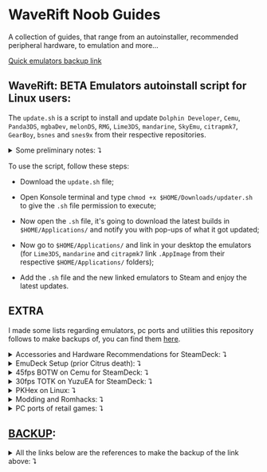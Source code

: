 # WaveRift Noob Guides

A collection of guides, that range from an autoinstaller, recommended peripheral hardware, to emulation and more...

[Quick emulators backup link](https://drive.google.com/file/d/1lIw15MZHweBwIBEIJLSlBnySWGSEAkYI/view?usp=sharing)

## WaveRift: BETA Emulators autoinstall script for Linux users:

The `update.sh` is a script to install and update `Dolphin Developer`, `Cemu`, `Panda3DS`, `mgbaDev`, `melonDS`, `RMG`, `Lime3DS`, `mandarine`, `SkyEmu`, `citrapmk7`, `GearBoy`, `bsnes` and `snes9x` from their respective repositories.

<details>
	
  <summary>Some preliminary notes: ⮧</summary>
  
> NOTE 1: I recommend getting Emudeck installed, because the script relies on a folder in your user directory, which is `$HOME/Applications`.
>
> But don't worry, if you don't want to, the script makes it for you!
>
> NOTE 2: The `updater-v2.1.sh` file is the new version of the script.
> In the current state it could replace the previous version while providing notifications on what got updated, remained the same or even failed to download, at the cost of 6 times more pop-ups!
> 
> (these pop-ups are for troubleshooting reasons, you could disable what you dont need by simply modify `notify "text here"` to `echo "text here"` inside the script file);
> 
> Also this script uses another folder, which is `$HOME/Apps`, and the script will make this folder for you!
> 
> This change was made so if something goes wrong you don't have to reset your Emudeck's configuration!
>
> IMPORTANT: **ONLY** `Cemu`, `mgbaDev`, `Lime3DS`, `citrapmk7` and `mandarine` work with `EmuDeck` and `SteamRomManager`; `SkyEmu`, `Dolphin Developer`, `melonDS`, `Panda3DS`, `GearBoy`, `bsnes` and `snes9x` **DO NOT**, **CHANGE ANYTHING AT YOUR OWN RISK**.

</details>
	
To use the script, follow these steps:

* Download the `update.sh` file;
  
* Open Konsole terminal and type `chmod +x $HOME/Downloads/updater.sh` to give the `.sh` file permission to execute;
  
* Now open the `.sh` file, it's going to download the latest builds in `$HOME/Applications/` and notify you with pop-ups of what it got updated;
  
* Now go to `$HOME/Applications/` and link in your desktop the emulators (for `Lime3DS`, `mandarine` and `citrapmk7` link `.AppImage` from their respective `$HOME/Applications/` folders);
  
* Add the `.sh` file and the new linked emulators to Steam and enjoy the latest updates.

## EXTRA

I made some lists regarding emulators, pc ports and utilities this repository follows to make backups of, you can find them [here](https://github.com/AlexIndiex?direction=desc&sort=updated&tab=stars).

<details>
	
  <summary>Accessories and Hardware Recommendations for SteamDeck: ⮧</summary>

- Accessories you could need:
	- Screen protector (self-explanatory).
	- Cover or skin (self-explanatory).
	- Travel bag (self-explanatory).

- Extra hardware you could need:
	- MicroSD (Samsung, SanDisk, Team-Group).
	- 2230 NVMe SSD for storage upgrade (Corsair, Sabrent, Western Digital).
	- 45w to 65w PD power bank (20000mAh capacity highly suggested).
	- External storage in case something happens with the microSD (ShargeDisk or a normal SATA to USB enclosure).
	- [Monitor](https://youtu.be/Z8rJxJo3cfI) (LG, Alienware, Gigabyte).
	- Keyboard (Keychron, Akko/Epomaker, Wooting).
	- Mouse (Logitech, Pulsar, Endgame Gear).
	- IEMs (Moondrop, Tangzu, 7hz, Truthear).
	- Headphones (Sennheiser, AKG, Shure).
	- Portable DAC/AMP (Qudelix, Fiio, Moondrop).
	- Cables/hubs (Ugreen, Anker, StarTech).
	- Controllers (Flydigi, Gamesir, 8bitdo).

- Extra programs you could like to have:
	- WaveRift (shameless plug)
	- ProtonUp-QT (useful for compatibility layers other than Valve's Proton).
	- DeckyLoader (for plugins in gaming mode).
	- EmuDeck (wrapper to install everything you need for emulation).
	- Discord/Vencord (self-explanatory).
	- Vivaldi (better alternative to Chrome).
	- Lutris (to install non-Steam games from other launchers or sources).
	- Heroic Launcher (to install EpicGames and GOG Galaxy games).
	- Prism Launcher (to install Minecraft Java).
	- LibreOffice (Microsoft Office alternative).
	- OnlyOffice (Microsoft Office alternative).
	- VLC media player (media player for audio and video files).
	- OBS (recording and streaming program).
	- KdenLive (Adobe Premiere alternative).
	- Krita (Adobe Photoshop alternative).
	- Gimp (Adobe Photoshop alternative).
	- Bottles (similar to Lutris but only for simple exe programs that don't need many dependencies).
	- Flatseal (Flatpak's permissions manager).
	- ProtonTricks (side loader for dependencies needed for certain games).
	- DeckThemes (CSS Loader of DeckyLoader but for desktop Steam).

</details>

<details>
	
  <summary>EmuDeck Setup (prior Citrus death): ⮧</summary>

- Files and programs you need:
	- [EmuDeck](https://www.emudeck.com/#download).
	- [BIOS](https://drive.google.com/file/d/1XfR8c4riFvkdkrARhYJ5-ghPog-_ioUj/view?usp=drive_link) [files](https://emulation.gametechwiki.com/index.php/Emulator_files) (needed for PS1, PS2, Nintendo Switch, Nintendo DS/DSi, Sega CD, Saturn, and DreamCast emulation).
	- [ROM](https://r-roms.github.io/) [files](https://www.reddit.com/r/Piracy/wiki/megathread/emulators/) (for the systems you want to emulate).
	- Free storage (either on your internal storage, microSD, or external storage).
	- An internet connection (kinda obvious).

- Other things you might need:
	- Dock or hub (for multiple devices connection).
	- Mouse and keyboard (useful for navigation).
	- External drive (either for moving files or using it for EmuDeck).
	- [Syncthing](https://www.youtube.com/watch?v=nzix6-uKTA0) (if you care for syncing files between different PCs).
	- [Warpinator](https://www.youtube.com/watch?v=sHdQT6kI6Q8) and [Winpinator](https://github.com/swiszczoo/winpinator) (if you don't have an external drive to move your files).
	- [Mods](https://gamebanana.com/) and [Cheats](https://www.cheatslips.com/) (you either rely on communities or dedicated sites).
	- [DeckyLoader](https://github.com/SteamDeckHomebrew/decky-loader) for PowerTools (it can be installed with EmuDeck).

Now let's get started with the installation process:
- Initial EmuDeck installation:
	- In Desktop Mode, download [EmuDeck.desktop](https://www.emudeck.com/#download) and move it to your desktop window.
	- Double click it. It will start installing EmuDeck (and only EmuDeck). You'll notice the previous file being replaced with a new one with the EmuDeck logo. Once it finishes, it's going to open the program for you.
	- Select either quick or custom installation. The difference between the two is the ability to choose what [emulators](https://drive.google.com/file/d/1lIw15MZHweBwIBEIJLSlBnySWGSEAkYI/view?usp=sharing) you want to install. The first one installs everything EmuDeck offers support for, while with the second, you can just install the emulators you care for.
	- Select where you want to install your emulation folder (Which contains the aformentioned emulators based on the selection you made), the aspect ratio for your emulators (I would recommend using the original aspect ratio of each system so you won't encounter graphical glitches), the EmulationStation's theme and whether you want homebrew games or not. Now click the finish button and let EmuDeck install everything you chose.

It's time to move your files: 
- [DISCLAIMER] In this section, I will tell you where to move your files with an external drive since it's the fastest way to do it. If you want to do it in any other way, please refer to the embedded links in [Syncthing](https://www.youtube.com/watch?v=nzix6-uKTA0), [Warpinator](https://www.youtube.com/watch?v=sHdQT6kI6Q8), and [Winpinator](https://github.com/swiszczoo/winpinator):
 	- Open Dolphin, the file explorer (not the emulator), and navigate to your drive where you installed EmuDeck. You're gonna find a folder named Emulation. Right-click on it and open it in a new tab. While you are in it, open a new tab for both BIOS and ROMs folders. Now return to the first tab and open the drive where you have the files you want to move. Now you should have 4 tabs: the drive of your files, the emulation folder, BIOS folder, and ROMs folder. You can close the emulation folder if you don't have any kind of save file or texture pack to move.
   	- You can start moving your BIOS files from your drive to the BIOS folder. The only files that need a deeper location are your Nintendo Switch's keys and firmware files, which you can move to both Yuzu and Ryujinx folders (Ryujinx needs the firmware installed instead). (For any other emulator, please refer to the [EmuDeckWiki](https://emudeck.github.io/)).
	- You can start moving your ROMs from your drive to the ROMs folder. Inside of it, you're going to find out that each system has a folder for its ROMs. You can read a text file inside each of them to know what ROMs' format each emulator supports. I would recommend creating an update folder for modern systems (like 3DS, WiiU, Switch, PS3, Xbox360, Xbox) that support update ROMs for your games in /Emulation/ROMs/ (please pay attention to folders like WiiU; you're gonna find another ROM folder inside of it, and you need to move your ROMs there instead of just /Emulation/ROMs/WiiU/).

You can now open EmuDeck again and start installing extra programs you might need to get everything working in the best way:
- [DISCLAIMER] Please install [DeckyLoader](https://github.com/SteamDeckHomebrew/decky-loader) to have access to EmuDeck specific plugins.
	- Let's start by checking your BIOS files. Select the BIOS checker section and make sure the box for the emulators you need a BIOS for is green. If it's not, make sure to redumping it.
	- If you want to use the gyro controls for emulators that need it or support it, open the gyroscope section. You're gonna need a sudo password. If you have not set a password, this page will prompt you to create one. Insert it and click install. Once the terminal closes, you can go back to the main page.
	- Next, you're gonna need PowerTools for emulators like Yuzu and Dolphin-emu, mainly to disable SMT, the multi-thread process of Deck's APU, since in SteamOS 3.4 it's bugged. Go to the PowerTools section and install it the same way as the gyroscope section (same process for DeckyControls, a plugin to quickly check each emulator's controls and hotkeys).
	- For better WiiU emulation, I would recommend installing Cemu native, known as Cemu appimage. You can get it in manage emulators > Cemu > install Cemu appimage.
	- Add your emulators and ROMs to Steam with SteamRomManager so you will be able to play them in GamingMode. There is a shortcut on the initial page of EmuDeck. Click it. It's going to prompt that it's closing Steam for you. If your controls don't work after clicking yes, please use a mouse to navigate your Deck for this process. Wait for SteamRomManager to boot. Once it opens, go to settings > theme > change it from EmuDeck to classic for easier navigation. You can either leave everything on or turn off the toggle parsers' toggle and turn on only the toggles for the systems you want to add to Steam. Once you're done choosing, click preview > parse. Wait for the program to retrieve the URLs for the artworks. Once it's done, click save to Steam. Now click on the log tab and wait for SteamRomManager to finish saving everything to Steam. Once it's done, close it, and open Steam.
	- You can now either go back to GamingMode, installing your ROMs updates for your emulators, or fixing Dolphin-emu and Suyu/Yuzu gyro controls. For this last point, please refer to the following links:
		- https://emudeck.github.io/emudeck-application/steamos/emudeck-application-101/#steamdeckgyrodsu;
		- https://github.com/kmicki/SteamDeckGyroDSU/issues/45#issuecomment-1518530487;
		- https://emudeck.github.io/emulators/steamos/dolphin/#dolphin-tips-and-tricks.

> If you updated Emudeck and lost your Citrus entries after using SteamRomManager, the way it parsed [Yuzu](https://drive.google.com/file/d/1lIw15MZHweBwIBEIJLSlBnySWGSEAkYI/view?usp=sharing) is:
> 
> - For Windows: `"C:\Windows\System32\cmd.exe"" /k start /min "Loading PowerShell Launcher" "C:\Windows\System32\WindowsPowershell\v1.0\powershell.exe" -NoProfile -ExecutionPolicy Bypass -Command "& {C:\Emulation\tools\launchers\yuzu.ps1 '-f' '-g' 'C:\Emulation\roms\switch\[rom].nsp'}" && exit " && exit --emudeck` in target;
> 
> - For Linux: `"/home/deck/Emulation/tools/launchers/yuzu.sh"` in target, and `vblank_mode=0 %command% -f -g "'/home/deck/Emulation/roms/switch/[rom].nsp'"` in launch options;
> 
> meanwhile for [Citra](https://drive.google.com/file/d/1lIw15MZHweBwIBEIJLSlBnySWGSEAkYI/view?usp=sharing) is:
> 
> - For Windows: `"C:\Windows\System32\cmd.exe" /k start /min "Loading PowerShell Launcher" "C:\Windows\System32\WindowsPowershell\v1.0\powershell.exe" -NoProfile -ExecutionPolicy Bypass -Command "& {D:\Emulation\tools\launchers\citra.ps1 'D:\Emulation\roms\n3ds\[rom].cxi'}" && exit " && exit --emudeck` in target;
> 
> - For Linux: `"/usr/bin/flatpak" run org.citra_emu.citra "/home/deck/Emulation/roms/n3ds/[rom].cxi"` in target for [Citra flatpak](https://drive.google.com/file/d/1lIw15MZHweBwIBEIJLSlBnySWGSEAkYI/view?usp=sharing); `your citra-qt.appimage path here` in target, and `vblank_mode=0 %command% "'/home/deck/Emulation/roms/n3ds/[rom].cxi'"` in launch options for [Citra Appimage](https://drive.google.com/file/d/1lIw15MZHweBwIBEIJLSlBnySWGSEAkYI/view?usp=sharing)(similar to yuzu SRM for Linux);
>
> These values go into the properties when creating a new entry for a Non-Steam game/app.
> 
> If you need the middleware files used by SteamRomManager, you can find them in the Citrus folder inside the [retired emulators](https://drive.google.com/file/d/1lIw15MZHweBwIBEIJLSlBnySWGSEAkYI/view?usp=sharing).

</details>

<details>
	
  <summary>45fps BOTW on Cemu for SteamDeck: ⮧</summary>

- Step 1: Install EmuDeck and Cemu with it. The appimage is advised due to compatibility in gaming mode.

- Step 2: Put your ROMs into the EmuDeck folder inside `/Emulation/ROMs/WiiU/ROMs`. You need the base game and the latest update.

- Step 3: Open Cemu, select `File>Install game title, update or DLC` and select the update and/or DLC file in the previously said path. The update should be called `The Legend of Zelda Breath of the Wild (UPDATE DATA) (vXXX)` and DLC `The Legend of Zelda Breath of the Wild (DLC)`.

- Step 4: In Cemu top-bar select `Options>Graphics Packs`. In this window, click on `download latest community graphic packs`. If Cemu finds a new version, install it and wait for it to be installed. Then open the Graphic Packs again.

- Step 5: In the graphics pack window, select `The Legend of Zelda Breath of the Wild` and open all the drop-down menus except the cheats if you don't need them.

- Step 6: In `Mods`, enable `extended memory`. Then in `fps++`, click on it and select `mode>advanced settings`. Set the `frame rate limit` to 40fps, `cutscene fps limit` to `limit all cutscenes to 30fps`, `static mode` to `disabled`, `frame average` to `6 frames averaged`, `fence type` to `performance fence`. Now enable `fps++`.

- Step 7: In `Workarounds`, enable `grass swaying`. Then in `Enhancements`, click on it and set `reflection range` to `disabled`. Then `anisotropic filtering` to `medium`. Now enable `Enhancements`. Now in `Graphics` set the `anti-aliasing` to `none`, `shadows` to `low`, `shadow draw distance` to `medium` or `low`, your choice here. Now enable `Graphics`.

- Step 8: Restart Cemu and enjoy Botw :]

</details>

<details>
	
  <summary>30fps TOTK on YuzuEA for SteamDeck: ⮧</summary>

- Requirements: keys and firmware 16.0.3 or newer from your switch, base game and update 1.2.0, EmuDeck, and mods.

- Step 1: Go into desktop mode, install [Yuzu](https://drive.google.com/file/d/1lIw15MZHweBwIBEIJLSlBnySWGSEAkYI/view?usp=sharing) with EmuDeck (or use an alternative, like Sudachi or Suyu).

- Step 2: Move the keys and firmware inside `~/Emulation/bios/yuzu/` if you prefer it.

- Step 3: Move the ROMs into EmuDeck inside `~/Emulation/ROMs/switch/` and install the update.

- Step 4: Open Yuzu, go into `Emulation>Configure>Graphics` in `Graphics` change `vsync mode` to `fifo relaxed`, move to the advanced tab and switch `ASTC recompression` to `BC3`, enable `Enable asynchronous presentation` and `Force maximum clocks`, switch `VRAM usage mode` to `Aggresive` everything else is stock.

- Step 5: Download the zip file `TOTK-1.2.0-30fps.zip` and extract the content into the mods directory. With Yuzu right-click on the game and select `open mod data location`.

- Step 6: Go back into gaming mode and make sure you set in the quick access menu ![:button_aux_1:](assets/images/1054855178588795011.png?raw=true)![:button_aux_2:](assets/images/1054855180253929542.png?raw=true) the GPU clock at 1200 and lock the FPS limiter to 30. With some decks decreasing the TDP to 11/13 watts helps with battery life.

- Step 7: Enjoy your TOTK experience on Deck :]
  
> NOTE: the mods present in this repository are quite old, please use [TOTK-Optimizer](https://github.com/hoverbike1/TOTK-Mods-collection/releases) to update them with a new pack.
>
> TIP: if you are updating the mods or is the first time you are using them, clean all your pipeline shaders from TOTK in the remove section of Yuzu when you right-click on the title.

</details>

<details>
	
  <summary>PKHex on Linux: ⮧</summary>

- [pkhex](https://projectpokemon.org/home/files/file/1-pkhex/) can work on Linux with a [bottles](https://usebottles.com/) environment, by following this [link](https://projectpokemon.org/home/forums/topic/62968-pkhex-on-linux/?do=findComment&comment=282035), after installing older .net dependencies, [wine ge 9.1](https://bitbucket.org/amidevous/pkhex/downloads/wine-GE-9.1-x86_64.tar.xz) and [.net 8](https://dotnet.microsoft.com/en-us/download/dotnet/thank-you/sdk-8.0.100-windows-x64-installer), it works and the [legality plugin](https://github.com/santacrab2/PKHeX-Plugins/releases) loads too

</details>

<details>
	
  <summary>Modding and Romhacks: ⮧</summary>

- RomHack[s](https://cdromance.org/)' places:
	- https://gamebanana.com/
	- https://www.pokecommunity.com/
	- https://romhackplaza.org/
	- https://romhacking.com/
	- https://www.retrostic.com/
	- [https://www.romhacking.net/](https://archive.org/details/romhacking.net-20240801)
	- [https://reliccastle.com/](https://web.archive.org/web/20240321004101/https://reliccastle.com/tags/completed/)

</details>

<details>
	
  <summary>PC ports of retail games: ⮧</summary>

- Ninty [Pc](https://drive.google.com/file/d/1sSil5HH3stPDpB6HtDbs3Gk-1K-Puo8z/view?usp=sharing) ports:
  	- https://sm64pc.info/
		- https://github.com/MorsGames/sm64plus
		- https://github.com/AloUltraExt/sm64ex-alo
	- https://github.com/ihm-tswow/Links-Awakening-DX-HD
	- https://github.com/blawar/ooot
  		- https://github.com/Mr-Wiseguy/Zelda64Recomp
			- https://github.com/HarbourMasters/Shipwright
				- https://github.com/Waterdish/Shipwright-Android
  	- https://github.com/snesrev/smw
  		- https://github.com/stephini/SMAS_Launcher
  	- https://github.com/snesrev/zelda3
		- https://github.com/RadzPrower/Zelda-3-Launcher
  	- https://github.com/HarbourMasters/2ship2harkinian
  		- https://github.com/Waterdish/2ship2harkinian-Android
  
	- What you need for smw and sm64 compiling:
    
  	https://rpmfind.net/linux/fedora/linux/releases/39/Everything/x86_64/os/Packages/g/gcc-13.2.1-3.fc39.x86_64.rpm

	```
	sudo dnf install make gcc python3 glew-devel SDL2-devel
	```
	```
  	cd $HOME/Downloads
	git clone https://github.com/AloXado320/sm64ex-alo
	cd sm64ex-alo
	make BETTERCAMERA=1 EXTERNAL_DATA=1 QOL_FIXES=1 QOL_FEATURES=1 TEXTURE_FIX=1 -j$(nproc)
	make clean all
	CC=clang make
	```
	```
  	cd $HOME/Downloads
	git clone https://github.com/snesrev/smw
	cd smw
	make -j$(nproc)
	make clean all
	CC=clang make
  	```

- List of decompilation projects:
	- https://www.resetera.com/threads/decompilation-projects-ot-free-next-gen-update-for-your-favorite-classics-jak-ii-pc-port-out-in-beta.682687/
	- https://www.retroreversing.com/source-code/decompiled-retail-console-games
 
- [Super Mario Galaxy for NDS](https://cdn.discordapp.com/attachments/775383694948827176/1222191653041995816/smgds.nds?ex=6627c6ad&is=661551ad&hm=951c453c30302700d5f6c75ab9569b67395c3921bfa50dd35fee82b382c15caa&).

- [SmallAnt's Pk RomHacks](https://drive.google.com/drive/folders/1J2tHtAK-UXRYmRMl3gN8sH7yy06cZBmM?usp=drive_link).

- Citra [core](https://drive.google.com/file/d/1iM5RAYg_kq2zSY7Gbx7XBs6jcPpVaTQs/view?usp=drive_link) for NSwitch Retroarch and complete versions [pack](https://drive.google.com/file/d/1rPWZdQx-01jh8nfw974-2XGeRPK-mt3D/view?usp=drive_link).

</details>

## [BACKUP](https://drive.google.com/file/d/1lIw15MZHweBwIBEIJLSlBnySWGSEAkYI/view?usp=sharing):

<details>
	
  <summary>All the links below are the references to make the backup of the link above: ⮧</summary>

- https://github.com/qurious-pixel/dolphin/releases .
- https://github.com/cemu-project/cemu_graphic_packs/releases .
- https://github.com/RyzenDew/Lime-3DS-Emulator/releases .
- https://github.com/PabloMK7/citra/releases .
- https://github.com/mandarine3ds/mandarine .
- https://github.com/huhao1987/mGBA_Android/releases .
- https://github.com/skylersaleh/SkyEmu/releases .
- https://github.com/Hydr8gon/NooDS/releases .
- https://github.com/TASEmulators/BizHawk/releases .
- https://github.com/TASEmulators/desmume/releases .
- https://github.com/strato-emu/strato/releases .
- https://github.com/rafaelvcaetano/melonDS-android/releases .
- https://github.com/higan-emu/higan/releases .
- https://github.com/melonDS-emu/melonDS/releases .
- https://github.com/cemu-project/Cemu/releases .
- https://github.com/Rakashazi/emu-ex-plus-alpha .
- https://github.com/Rosalie241/RMG/releases .
- https://github.com/simple64/simple64/releases .
- https://github.com/weihuoya/citra/releases .
- https://github.com/visualboyadvance-m/visualboyadvance-m/releases .
- https://github.com/decaf-emu/decaf-emu/releases .
- https://github.com/Medard22/Dolphin-MMJR2-VBI/releases .
- https://notabug.org/litucks/torzu .
- https://sudachi.emuplace.app/ .
- https://git.uzuy-edge.org/Uzuy-X/Uzuy .
- https://emulationking.com/ .
- https://mikage.app/download/ .
- https://panda3ds.com/download.html .
- https://mgba.io/downloads.html .
- https://dolphin-emu.org/download/ .
- https://www.pj64-emu.com/nightly-builds .
- https://play.google.com/store/apps/details?id=com.epsxe.ePSXe .
- https://play.google.com/store/apps/details?id=xyz.aethersx2.android .
- https://github.com/AetherSX2-backup/AetherSX2-builds .
- https://play.google.com/store/apps/details?id=org.devmiyax.yabasanshioro2 .
- https://codeberg.org/vimuser/duckstation .
- https://github.com/stenzek/duckstation/actions/runs/10634034303 .
- https://github.com/Trixarian/NetherSX2-patch/releases .
- https://github.com/Trixarian/EtherealSX2/releases .
- https://mednafen.github.io/releases/ .
- https://pcsx2.net/downloads .
- https://github.com/RPCS3/rpcs3/releases .
- https://github.com/shadps4-emu/shadPS4 .
- https://www.ppsspp.org/download/ .
- https://github.com/Vita3K/Vita3K/releases/ .
- https://flyinghead.github.io/flycast-builds/ .
- https://redream.io/download .
- https://sudachi.emuplace.app .
- https://github.com/FCare/Kronos/releases .
- https://www.retrodev.com/blastem/changes.html .
- https://tasvideos.org/BizHawk/ReleaseHistory .
- https://www.carpeludum.com/kega-fusion .
- https://github.com/xemu-project/xemu/releases .
- https://github.com/xenia-project/xenia .
- https://emulation.gametechwiki.com/index.php/Emulators_on_Windows .
- https://emulation.gametechwiki.com/index.php/Emulators_on_Linux .
- https://emulation.gametechwiki.com/index.php/Emulators_on_Android .

</details>
